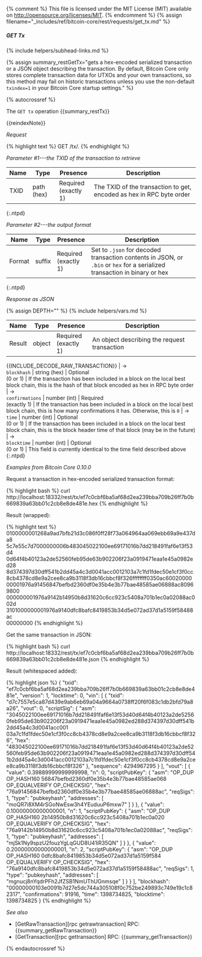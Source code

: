{% comment %}
This file is licensed under the MIT License (MIT) available on
http://opensource.org/licenses/MIT.
{% endcomment %}
{% assign filename="_includes/ref/bitcoin-core/rest/requests/get_tx.md" %}

##### GET Tx
{% include helpers/subhead-links.md %}

{% assign summary_restGetTx="gets a hex-encoded serialized transaction or a JSON object describing the transaction. By default, Bitcoin Core only stores complete transaction data for UTXOs and your own transactions, so this method may fail on historic transactions unless you use the non-default `txindex=1` in your Bitcoin Core startup settings." %}

{% autocrossref %}

The `GET tx` operation {{summary_restTx}}

{{reindexNote}}

*Request*

{% highlight text %}
GET /tx/<txid>.<format>
{% endhighlight %}

*Parameter #1---the TXID of the transaction to retrieve*

| Name             | Type         | Presence                    | Description
|------------------|--------------|-----------------------------|----------------
| TXID             | path (hex)   | Required<br>(exactly 1)     | The TXID of the transaction to get, encoded as hex in RPC byte order
{:.ntpd}

*Parameter #2---the output format*

| Name             | Type         | Presence                    | Description
|------------------|--------------|-----------------------------|----------------
| Format           | suffix       | Required<br>(exactly 1)     | Set to `.json` for decoded transaction contents in JSON, or `.bin` or `hex` for a serialized transaction in binary or hex
{:.ntpd}

*Response as JSON*

{% assign DEPTH="" %}
{% include helpers/vars.md %}

| Name                 | Type            | Presence                    | Description
|----------------------|-----------------|-----------------------------|----------------
| Result               | object          | Required<br>(exactly 1)     | An object describing the request transaction
{{INCLUDE_DECODE_RAW_TRANSACTION}}
| →<br>`blockhash`     | string (hex)    | Optional<br>(0 or 1)        | If the transaction has been included in a block on the local best block chain, this is the hash of that block encoded as hex in RPC byte order
| →<br>`confirmations` | number (int)    | Required<br>(exactly 1)     | If the transaction has been included in a block on the local best block chain, this is how many confirmations it has.  Otherwise, this is `0`
| →<br>`time`          | number (int)    | Optional<br>(0 or 1)        | If the transaction has been included in a block on the local best block chain, this is the block header time of that block (may be in the future)
| →<br>`blocktime`     | number (int)    | Optional<br>(0 or 1)        | This field is currently identical to the time field described above
{:.ntpd}

*Examples from Bitcoin Core 0.10.0*

Request a transaction in hex-encoded serialized transaction format:

{% highlight bash %}
curl http://localhost:18332/rest/tx/ef7c0cbf6ba5af68d2ea239bba709b26ff7b0b669839a63bb01c2cb8e8de481e.hex
{% endhighlight %}

Result (wrapped):

{% highlight text %}
0100000001268a9ad7bfb21d3c086f0ff28f73a064964aa069ebb69a9e437da8\
5c7e55c7d7000000006b483045022100ee69171016b7dd218491faf6e13f53d4\
0d64f4b40123a2de52560feb95de63b902206f23a0919471eaa1e45a0982ed28\
8d374397d30dff541b2dd45a4c3d0041acc0012103a7c1fd1fdec50e1cf3f0cc\
8cb4378cd8e9a2cee8ca9b3118f3db16cbbcf8f326ffffffff0350ac60020000\
00001976a91456847befbd2360df0e35b4e3b77bae48585ae06888ac80969800\
000000001976a9142b14950b8d31620c6cc923c5408a701b1ec0a02088ac002d\
3101000000001976a9140dfc8bafc8419853b34d5e072ad37d1a5159f58488ac\
00000000
{% endhighlight %}

Get the same transaction in JSON:

{% highlight bash %}
curl http://localhost:18332/rest/tx/ef7c0cbf6ba5af68d2ea239bba709b26ff7b0b669839a63bb01c2cb8e8de481e.json
{% endhighlight %}

Result (whitespaced added):

{% highlight json %}
{
    "txid": "ef7c0cbf6ba5af68d2ea239bba709b26ff7b0b669839a63bb01c2cb8e8de481e",
    "version": 1,
    "locktime": 0,
    "vin": [
        {
            "txid": "d7c7557e5ca87d439e9ab6eb69a04a9664a0738ff20f6f083c1db2bfd79a8a26",
            "vout": 0,
            "scriptSig": {
                "asm": "3045022100ee69171016b7dd218491faf6e13f53d40d64f4b40123a2de52560feb95de63b902206f23a0919471eaa1e45a0982ed288d374397d30dff541b2dd45a4c3d0041acc001 03a7c1fd1fdec50e1cf3f0cc8cb4378cd8e9a2cee8ca9b3118f3db16cbbcf8f326",
                "hex": "483045022100ee69171016b7dd218491faf6e13f53d40d64f4b40123a2de52560feb95de63b902206f23a0919471eaa1e45a0982ed288d374397d30dff541b2dd45a4c3d0041acc0012103a7c1fd1fdec50e1cf3f0cc8cb4378cd8e9a2cee8ca9b3118f3db16cbbcf8f326"
            },
            "sequence": 4294967295
        }
    ],
    "vout": [
        {
            "value": 0.39889999999999998,
            "n": 0,
            "scriptPubKey": {
                "asm": "OP_DUP OP_HASH160 56847befbd2360df0e35b4e3b77bae48585ae068 OP_EQUALVERIFY OP_CHECKSIG",
                "hex": "76a91456847befbd2360df0e35b4e3b77bae48585ae06888ac",
                "reqSigs": 1,
                "type": "pubkeyhash",
                "addresses": [
                    "moQR7i8XM4rSGoNwEsw3h4YEuduuP6mxw7"
                ]
            }
        },
        {
            "value": 0.10000000000000001,
            "n": 1,
            "scriptPubKey": {
                "asm": "OP_DUP OP_HASH160 2b14950b8d31620c6cc923c5408a701b1ec0a020 OP_EQUALVERIFY OP_CHECKSIG",
                "hex": "76a9142b14950b8d31620c6cc923c5408a701b1ec0a02088ac",
                "reqSigs": 1,
                "type": "pubkeyhash",
                "addresses": [
                    "mjSk1Ny9spzU2fouzYgLqGUD8U41iR35QN"
                ]
            }
        },
        {
            "value": 0.20000000000000001,
            "n": 2,
            "scriptPubKey": {
                "asm": "OP_DUP OP_HASH160 0dfc8bafc8419853b34d5e072ad37d1a5159f584 OP_EQUALVERIFY OP_CHECKSIG",
                "hex": "76a9140dfc8bafc8419853b34d5e072ad37d1a5159f58488ac",
                "reqSigs": 1,
                "type": "pubkeyhash",
                "addresses": [
                    "mgnucj8nYqdrPFh2JfZSB1NmUThUGnmsqe"
                ]
            }
        }
    ],
    "blockhash": "00000000103e0091b7d27e5dc744a305108f0c752be249893c749e19c1c82317",
    "confirmations": 91916,
    "time": 1398734825,
    "blocktime": 1398734825
}
{% endhighlight %}

*See also*

* [GetRawTransaction][rpc getrawtransaction] RPC: {{summary_getRawTransaction}}
* [GetTransaction][rpc gettransaction] RPC: {{summary_getTransaction}}

{% endautocrossref %}
